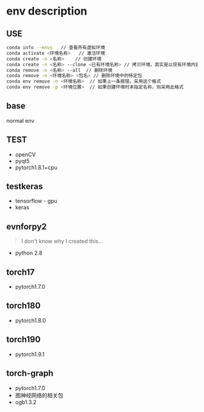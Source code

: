 # env description

## USE
```bash
conda info --envs	// 查看所有虚拟环境
conda activate <环境名称>	// 激活环境
conda create -n <名称>	// 创建环境
conda create -n <名称> --clone <已有环境名称> // 拷贝环境，其实是以现有环境内容创建一个新环境
conda remove -n <名称> --all	// 删除环境
conda remove -n <环境名称> <包名>	// 删除环境中的特定包
conda env remove -n <环境名称> 	// 如果上一条报错，采用这个格式
conda env remove -p <环境位置>	// 如果创建环境时未指定名称，则采用此格式
```

## base

normal env



## TEST

- openCV
- pyqt5
- pytorch1.8.1+cpu



## testkeras

- tensorflow - gpu
- keras



## evnforpy2

> I don't know why I created this...

- python 2.8



## torch17

- pytorch1.7.0



## torch180

- pytorch1.8.0



## torch190

- pytorch1.9.1



## torch-graph

- pytorch1.7.0
- 图神经网络的相关包
- ogb1.3.2